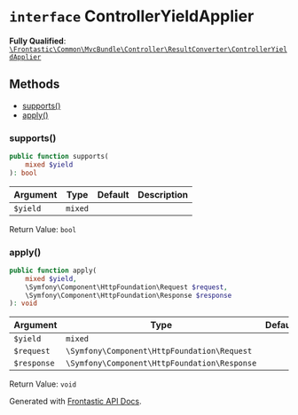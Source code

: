 # `interface`  ControllerYieldApplier

**Fully Qualified**: [`\Frontastic\Common\MvcBundle\Controller\ResultConverter\ControllerYieldApplier`](../../../../../src/php/MvcBundle/Controller/ResultConverter/ControllerYieldApplier.php)

## Methods

* [supports()](#supports)
* [apply()](#apply)

### supports()

```php
public function supports(
    mixed $yield
): bool
```

Argument|Type|Default|Description
--------|----|-------|-----------
`$yield`|`mixed`||

Return Value: `bool`

### apply()

```php
public function apply(
    mixed $yield,
    \Symfony\Component\HttpFoundation\Request $request,
    \Symfony\Component\HttpFoundation\Response $response
): void
```

Argument|Type|Default|Description
--------|----|-------|-----------
`$yield`|`mixed`||
`$request`|`\Symfony\Component\HttpFoundation\Request`||
`$response`|`\Symfony\Component\HttpFoundation\Response`||

Return Value: `void`

Generated with [Frontastic API Docs](https://github.com/FrontasticGmbH/apidocs).
